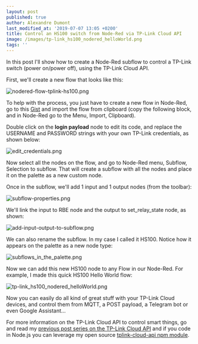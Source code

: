 ```yaml
---
layout: post
published: true
author: Alexandre Dumont
last_modified_at: '2019-07-07 13:05 +0200'
title: Control an HS100 switch from Node-Red via TP-Link Cloud API
image: /images/tp-link_hs100_nodered_helloWorld.png
tags: ''
---
```

In this post I'll show how to create a Node-Red subflow to control a TP-Link switch (power on/power off), using the TP-Link Cloud API.

First, we'll create a new flow that looks like this:

![nodered-flow-tplink-hs100.png]({{site.baseurl}}/images/nodered-flow-tplink-hs100.png)

To help with the process, you just have to create a new flow in Node-Red, go to this [Gist](https://gist.github.com/adumont/dbc679320ca68f6c1a149c2f4fe9a439) and import the flow from clipboard (copy the following block, and in Node-Red go to the Menu, Import, Clipboard).

Double click on the **login payload** node to edit its code, and replace the USERNAME and PASSWORD strings with your own TP-Link credentials, as shown below:

![edit_credentials.png]({{site.baseurl}}/images/edit_credentials.png)

Now select all the nodes on the flow, and go to Node-Red menu, Subflow, Selection to subflow. That will create a subflow with all the nodes and place it on the palette as a new custom node.

Once in the subflow, we'll add 1 input and 1 output nodes (from the toolbar):

![subflow-properties.png]({{site.baseurl}}/images/subflow-properties.png)

We'll link the input to RBE node and the output to set_relay_state node, as shown:

![add-input-output-to-subflow.png]({{site.baseurl}}/images/add-input-output-to-subflow.png)

We can also rename the subflow. In my case I called it HS100. Notice how it appears on the palette as a new node type:

![subflows_in_the_palette.png]({{site.baseurl}}/images/subflows_in_the_palette.png)

Now we can add this new HS100 node to any Flow in our Node-Red. For example, I made this quick HS100 Hello World flow:

![tp-link_hs100_nodered_helloWorld.png]({{site.baseurl}}/images/tp-link_hs100_nodered_helloWorld.png)

Now you can easily do all kind of great stuff with your TP-Link Cloud devices, and control them from MQTT, a POST payload, a Telegram bot or even Google Assistant...

For more information on the TP-Link Cloud API to control smart things, go and read my [previous post series on the TP-Link Cloud API](https://www.google.es/search?q=tplink+site%3Ahttps%3A%2F%2Fitnerd.space&oq=tplink+site%3Ahttps%3A%2F%2Fitnerd.space) and if you code in Node.js you can leverage my open source [tplink-cloud-api npm module](https://www.npmjs.com/package/tplink-cloud-api).



